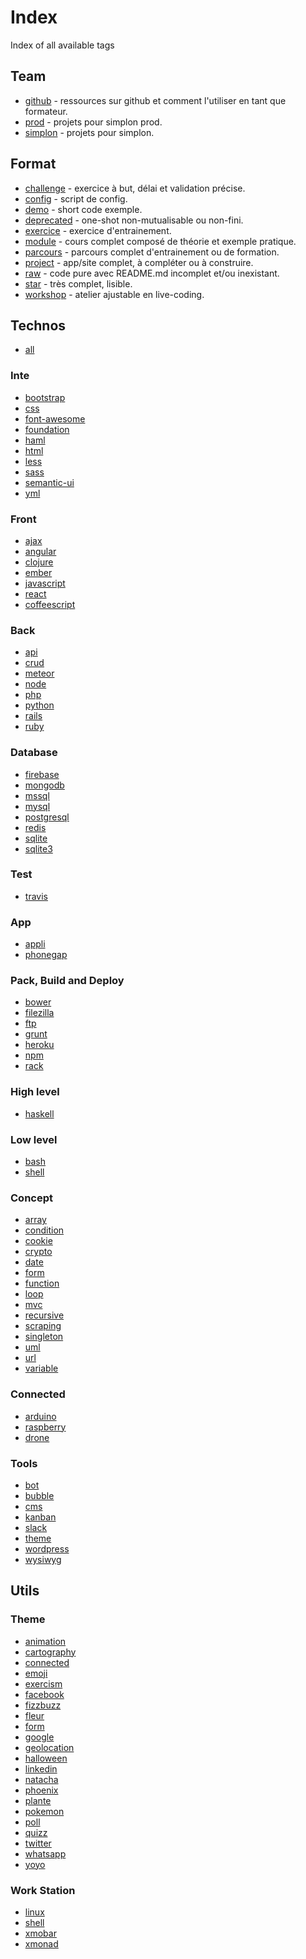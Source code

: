 # Index
Index of all available tags

## Team

+ [github](https://github.com/search?q=org%3Asimplonco+github) - ressources sur github et comment l'utiliser en tant que formateur.
+ [prod](https://github.com/search?q=org%3Asimplonco+prod) - projets pour simplon prod.
+ [simplon](https://github.com/search?q=org%3Asimplonco+simplon) - projets pour simplon.

## Format

+ [challenge](https://github.com/search?q=org%3Asimplonco+challenge) - exercice à but, délai et validation précise.
+ [config](https://github.com/search?q=org%3Asimplonco+config) - script de config.
+ [demo](https://github.com/search?q=org%3Asimplonco+demo) - short code exemple.
+ [deprecated](https://github.com/search?q=org%3Asimplonco+deprecated) - one-shot non-mutualisable ou non-fini.
+ [exercice](https://github.com/search?q=org%3Asimplonco+exercice) - exercice d'entrainement.
+ [module](https://github.com/search?q=org%3Asimplonco+module) - cours complet composé de théorie et exemple pratique.
+ [parcours](https://github.com/search?q=org%3Asimplonco+parcours) - parcours complet d'entrainement ou de formation.
+ [project](https://github.com/search?q=org%3Asimplonco+project) - app/site complet, à compléter ou à construire.
+ [raw](https://github.com/search?q=org%3Asimplonco+raw) - code pure avec README.md incomplet et/ou inexistant.
+ [star](https://github.com/search?q=org%3Asimplonco+star) - très complet, lisible.
+ [workshop](https://github.com/search?q=org%3Asimplonco+workshop) - atelier ajustable en live-coding.

## Technos

+ [all](https://github.com/search?q=org%3Asimplonco+all)

### Inte

+ [bootstrap](https://github.com/search?q=org%3Asimplonco+bootstrap)
+ [css](https://github.com/search?q=org%3Asimplonco+css)
+ [font-awesome](https://github.com/search?q=org%3Asimplonco+font-awesome)
+ [foundation](https://github.com/search?q=org%3Asimplonco+foundation)
+ [haml](https://github.com/search?q=org%3Asimplonco+haml)
+ [html](https://github.com/search?q=org%3Asimplonco+html)
+ [less](https://github.com/search?q=org%3Asimplonco+less)
+ [sass](https://github.com/search?q=org%3Asimplonco+sass)
+ [semantic-ui](https://github.com/search?q=org%3Asimplonco+semantic-ui)
+ [yml](https://github.com/search?q=org%3Asimplonco+yml)

### Front

+ [ajax](https://github.com/search?q=org%3Asimplonco+ajax)
+ [angular](https://github.com/search?q=org%3Asimplonco+angular)
+ [clojure](https://github.com/search?q=org%3Asimplonco+clojure)
+ [ember](https://github.com/search?q=org%3Asimplonco+ember)
+ [javascript](https://github.com/search?q=org%3Asimplonco+javascript)
+ [react](https://github.com/search?q=org%3Asimplonco+react)
+ [coffeescript](https://github.com/search?q=org%3Asimplonco+coffee)

### Back

+ [api](https://github.com/search?q=org%3Asimplonco+api)
+ [crud](https://github.com/search?q=org%3Asimplonco+crud)
+ [meteor](https://github.com/search?q=org%3Asimplonco+meteor)
+ [node](https://github.com/search?q=org%3Asimplonco+node)
+ [php](https://github.com/search?q=org%3Asimplonco+php)
+ [python](https://github.com/search?q=org%3Asimplonco+python)
+ [rails](https://github.com/search?q=org%3Asimplonco+rails)
+ [ruby](https://github.com/search?q=org%3Asimplonco+ruby)

### Database

+ [firebase](https://github.com/search?q=org%3Asimplonco+firebase)
+ [mongodb](https://github.com/search?q=org%3Asimplonco+mongodb)
+ [mssql](https://github.com/search?q=org%3Asimplonco+mssql)
+ [mysql](https://github.com/search?q=org%3Asimplonco+mysql)
+ [postgresql](https://github.com/search?q=org%3Asimplonco+postgresql)
+ [redis](https://github.com/search?q=org%3Asimplonco+redis)
+ [sqlite](https://github.com/search?q=org%3Asimplonco+sqlite)
+ [sqlite3](https://github.com/search?q=org%3Asimplonco+sqlite3)

### Test

+ [travis](https://github.com/search?q=org%3Asimplonco+travis)

### App

+ [appli](https://github.com/search?q=org%3Asimplonco+app)
+ [phonegap](https://github.com/search?q=org%3Asimplonco+phonegap)

### Pack, Build and Deploy

+ [bower](https://github.com/search?q=org%3Asimplonco+bower)
+ [filezilla](https://github.com/search?q=org%3Asimplonco+filezilla)
+ [ftp](https://github.com/search?q=org%3Asimplonco+ftp)
+ [grunt](https://github.com/search?q=org%3Asimplonco+grunt)
+ [heroku](https://github.com/search?q=org%3Asimplonco+heroku)
+ [npm](https://github.com/search?q=org%3Asimplonco+npm)
+ [rack](https://github.com/search?q=org%3Asimplonco+rack)

### High level

+ [haskell](https://github.com/search?q=org%3Asimplonco+haskell)

### Low level

+ [bash](https://github.com/search?q=org%3Asimplonco+bash)
+ [shell](https://github.com/search?q=org%3Asimplonco+shell)

### Concept

+ [array](https://github.com/search?q=org%3Asimplonco+array)
+ [condition](https://github.com/search?q=org%3Asimplonco+condition)
+ [cookie](https://github.com/search?q=org%3Asimplonco+cookie)
+ [crypto](https://github.com/search?q=org%3Asimplonco+crypto)
+ [date](https://github.com/search?q=org%3Asimplonco+date)
+ [form](https://github.com/search?q=org%3Asimplonco+form)
+ [function](https://github.com/search?q=org%3Asimplonco+function)
+ [loop](https://github.com/search?q=org%3Asimplonco+loop)
+ [mvc](https://github.com/search?q=org%3Asimplonco+mvc)
+ [recursive](https://github.com/search?q=org%3Asimplonco+recursive)
+ [scraping](https://github.com/search?q=org%3Asimplonco+scraping)
+ [singleton](https://github.com/search?q=org%3Asimplonco+singleton)
+ [uml](https://github.com/search?q=org%3Asimplonco+uml)
+ [url](https://github.com/search?q=org%3Asimplonco+url)
+ [variable](https://github.com/search?q=org%3Asimplonco+variable)

### Connected

+ [arduino](https://github.com/search?q=org%3Asimplonco+arduino)
+ [raspberry](https://github.com/search?q=org%3Asimplonco+raspberry)
+ [drone](https://github.com/search?q=org%3Asimplonco+drone)

### Tools

+ [bot](https://github.com/search?q=org%3Asimplonco+bot)
+ [bubble](https://github.com/search?q=org%3Asimplonco+bubble)
+ [cms](https://github.com/search?q=org%3Asimplonco+cms)
+ [kanban](https://github.com/search?q=org%3Asimplonco+kanban)
+ [slack](https://github.com/search?q=org%3Asimplonco+slack)
+ [theme](https://github.com/search?q=org%3Asimplonco+theme)
+ [wordpress](https://github.com/search?q=org%3Asimplonco+wordpress)
+ [wysiwyg](https://github.com/search?q=org%3Asimplonco+wysiwyg)

## Utils

### Theme

+ [animation](https://github.com/search?q=org%3Asimplonco+animation)
+ [cartography](https://github.com/search?q=org%3Asimplonco+cartography)
+ [connected](https://github.com/search?q=org%3Asimplonco+connected)
+ [emoji](https://github.com/search?q=org%3Asimplonco+emoji)
+ [exercism](https://github.com/search?q=org%3Asimplonco+exercism)
+ [facebook](https://github.com/search?q=org%3Asimplonco+facebook)
+ [fizzbuzz](https://github.com/search?q=org%3Asimplonco+fizzbuzz)
+ [fleur](https://github.com/search?q=org%3Asimplonco+fleur)
+ [form](https://github.com/search?q=org%3Asimplonco+form)
+ [google](https://github.com/search?q=org%3Asimplonco+google)
+ [geolocation](https://github.com/search?q=org%3Asimplonco+geolocation)
+ [halloween](https://github.com/search?q=org%3Asimplonco+halloween)
+ [linkedin](https://github.com/search?q=org%3Asimplonco+linkedin)
+ [natacha](https://github.com/search?q=org%3Asimplonco+natacha)
+ [phoenix](https://github.com/search?q=org%3Asimplonco+phoenix)
+ [plante](https://github.com/search?q=org%3Asimplonco+plante)
+ [pokemon](https://github.com/search?q=org%3Asimplonco+pokemon)
+ [poll](https://github.com/search?q=org%3Asimplonco+poll)
+ [quizz](https://github.com/search?q=org%3Asimplonco+quizz)
+ [twitter](https://github.com/search?q=org%3Asimplonco+twitter)
+ [whatsapp](https://github.com/search?q=org%3Asimplonco+whatsapp)
+ [yoyo](https://github.com/search?q=org%3Asimplonco+yoyo)

### Work Station

+ [linux](https://github.com/search?q=org%3Asimplonco+linux)
+ [shell](https://github.com/search?q=org%3Asimplonco+shell)
+ [xmobar](https://github.com/search?q=org%3Asimplonco+xmobar)
+ [xmonad](https://github.com/search?q=org%3Asimplonco+xmonad)
